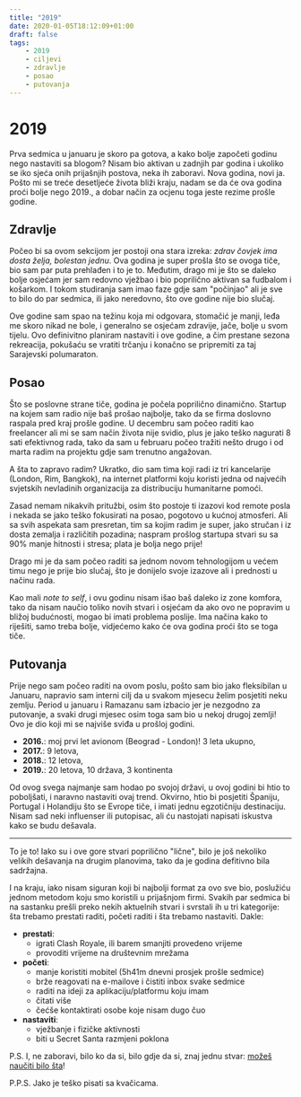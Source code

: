 ```yaml
---
title: "2019"
date: 2020-01-05T18:12:09+01:00
draft: false
tags:
    - 2019
    - ciljevi
    - zdravlje
    - posao
    - putovanja
---
```


# 2019

Prva sedmica u januaru je skoro pa gotova, a kako bolje započeti godinu nego
nastaviti sa blogom? Nisam bio aktivan u zadnjih par godina i ukoliko se iko
sjeća onih prijašnjih postova, neka ih zaboravi. Nova godina, novi ja. Pošto mi 
se treće desetljeće života bliži kraju, nadam se da će ova godina proći bolje 
nego 2019., a dobar način za ocjenu toga jeste rezime prošle godine.

## Zdravlje
Počeo bi sa ovom sekcijom jer postoji ona stara izreka: *zdrav čovjek ima dosta želja, bolestan jednu*. Ova godina je super prošla što se ovoga tiče, bio sam par puta prehlađen i to je to. Međutim, drago mi je što se daleko bolje osjećam jer sam redovno vježbao i bio poprilično aktivan sa fudbalom i košarkom. I tokom studiranja sam imao faze gdje sam "počinjao" ali je sve to bilo do par sedmica, ili jako neredovno, što ove godine nije bio slučaj.

Ove godine sam spao na težinu koja mi odgovara, stomačić je manji, leđa me skoro
nikad ne bole, i generalno se osjećam zdravije, jače, bolje u svom tijelu. Ovo
definivitno planiram nastaviti i ove godine, a čim prestane sezona rekreacija, pokušaću se vratiti trčanju i konačno se pripremiti za taj Sarajevski polumaraton. 

## Posao
Što se poslovne strane tiče, godina je počela poprilično dinamično. Startup na
kojem sam radio nije baš prošao najbolje, tako da se firma doslovno raspala pred
kraj prošle godine. U decembru sam počeo raditi kao freelancer ali mi se sam
način života nije svidio, plus je jako teško nagurati 8 sati efektivnog rada,
tako da sam u februaru počeo tražiti nešto drugo i od marta radim na projektu gdje sam trenutno angažovan.

A šta to zapravo radim? Ukratko, dio sam tima koji radi iz tri kancelarije (London, Rim, Bangkok), na internet platformi koju koristi jedna od najvećih svjetskih nevladinih organizacija za distribuciju humanitarne pomoći.

Zasad nemam nikakvih pritužbi, osim što postoje ti izazovi kod remote posla i nekada se jako teško fokusirati na posao, pogotovo u kućnoj atmosferi. Ali sa svih aspekata sam presretan, tim sa kojim radim je super, jako stručan i iz dosta zemalja i različitih pozadina; naspram prošlog startupa stvari su sa 90% manje hitnosti i stresa; plata je bolja nego prije!

Drago mi je da sam počeo raditi sa jednom novom tehnologijom u većem timu nego je prije bio slučaj, što je donijelo svoje izazove ali i prednosti u načinu rada.

Kao mali *note to self*, i ovu godinu nisam išao baš daleko iz zone komfora, tako da nisam naučio toliko novih stvari i osjećam da ako ovo ne popravim u bližoj budućnosti, mogao bi imati problema poslije. Ima načina kako to riješiti, samo treba bolje, vidjećemo kako će ova godina proći što se toga tiče.

## Putovanja
Prije nego sam počeo raditi na ovom poslu, pošto sam bio jako fleksibilan u Januaru, napravio sam interni cilj da u svakom mjesecu želim posjetiti neku zemlju. Period u januaru i Ramazanu sam izbacio jer je nezgodno za putovanje, a
svaki drugi mjesec osim toga sam bio u nekoj drugoj zemlji! Ovo je dio koji
mi se najviše sviđa u prošloj godini.

- **2016.**: moj prvi let avionom (Beograd - London)! 3 leta ukupno, 
- **2017.**: 9 letova,
- **2018.**: 12 letova,
- **2019.**: 20 letova, 10 država, 3 kontinenta

Od ovog svega najmanje sam hodao po svojoj državi, u ovoj godini bi htio to poboljšati, i naravno nastaviti ovaj trend. Okvirno, htio bi posjetiti Španiju, Portugal i Holandiju što se Evrope tiče, i imati jednu egzotičniju destinaciju. Nisam sad neki influenser ili putopisac, ali ću nastojati napisati iskustva kako se budu dešavala.

***
To je to! Iako su i ove gore stvari poprilično "lične", bilo je još nekoliko velikih dešavanja na drugim planovima, tako da je godina defitivno bila sadržajna.


I na kraju, iako nisam siguran koji bi najbolji format za ovo sve bio, poslužiću
jednom metodom koju smo koristili u prijašnjom firmi. Svakih par sedmica bi na
sastanku prešli preko nekih aktuelnih stvari i svrstali ih u tri kategorije: šta
trebamo prestati raditi, početi raditi i šta trebamo nastaviti. Dakle:

- **prestati**:
    - igrati Clash Royale, ili barem smanjiti provedeno vrijeme
    - provoditi vrijeme na društevnim mrežama
- **početi**:
    - manje koristiti mobitel (5h41m dnevni prosjek prošle sedmice)
    - brže reagovati na e-mailove i čistiti inbox svake sedmice
    - raditi na ideji za aplikaciju/platformu koju imam
    - čitati više
    - čećše kontaktirati osobe koje nisam dugo čuo
- **nastaviti**:
    - vježbanje i fizičke aktivnosti
    - biti u Secret Santa razmjeni poklona


P.S. I, ne zaboravi, bilo ko da si, bilo gdje da si, znaj jednu stvar: [možeš naučiti bilo šta](https://www.youtube.com/watch?v=JC82Il2cjqA)!

P.P.S. Jako je teško pisati sa kvačicama.




